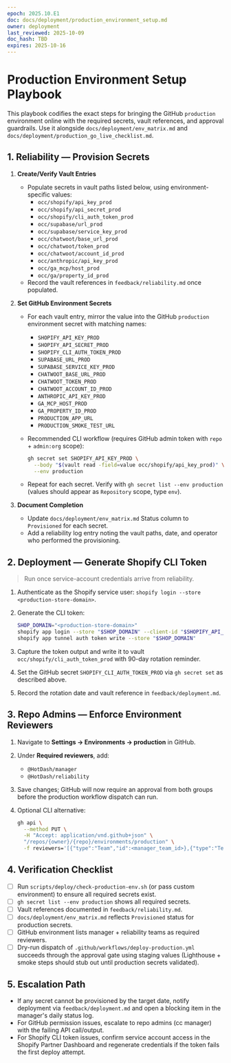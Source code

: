```yaml
---
epoch: 2025.10.E1
doc: docs/deployment/production_environment_setup.md
owner: deployment
last_reviewed: 2025-10-09
doc_hash: TBD
expires: 2025-10-16
---
```

# Production Environment Setup Playbook

This playbook codifies the exact steps for bringing the GitHub `production` environment online with the required secrets, vault references, and approval guardrails. Use it alongside `docs/deployment/env_matrix.md` and `docs/deployment/production_go_live_checklist.md`.

## 1. Reliability — Provision Secrets

1. **Create/Verify Vault Entries**
   - Populate secrets in vault paths listed below, using environment-specific values:
     - `occ/shopify/api_key_prod`
     - `occ/shopify/api_secret_prod`
     - `occ/shopify/cli_auth_token_prod`
     - `occ/supabase/url_prod`
     - `occ/supabase/service_key_prod`
     - `occ/chatwoot/base_url_prod`
     - `occ/chatwoot/token_prod`
     - `occ/chatwoot/account_id_prod`
     - `occ/anthropic/api_key_prod`
     - `occ/ga_mcp/host_prod`
     - `occ/ga/property_id_prod`
   - Record the vault references in `feedback/reliability.md` once populated.

2. **Set GitHub Environment Secrets**
   - For each vault entry, mirror the value into the GitHub `production` environment secret with matching names:
     - `SHOPIFY_API_KEY_PROD`
     - `SHOPIFY_API_SECRET_PROD`
     - `SHOPIFY_CLI_AUTH_TOKEN_PROD`
     - `SUPABASE_URL_PROD`
     - `SUPABASE_SERVICE_KEY_PROD`
     - `CHATWOOT_BASE_URL_PROD`
     - `CHATWOOT_TOKEN_PROD`
     - `CHATWOOT_ACCOUNT_ID_PROD`
     - `ANTHROPIC_API_KEY_PROD`
     - `GA_MCP_HOST_PROD`
     - `GA_PROPERTY_ID_PROD`
     - `PRODUCTION_APP_URL`
     - `PRODUCTION_SMOKE_TEST_URL`
   - Recommended CLI workflow (requires GitHub admin token with `repo` + `admin:org` scope):

     ```bash
     gh secret set SHOPIFY_API_KEY_PROD \
       --body "$(vault read -field=value occ/shopify/api_key_prod)" \
       --env production
     ```

   - Repeat for each secret. Verify with `gh secret list --env production` (values should appear as `Repository` scope, type `env`).

3. **Document Completion**
   - Update `docs/deployment/env_matrix.md` Status column to `Provisioned` for each secret.
   - Add a reliability log entry noting the vault paths, date, and operator who performed the provisioning.

## 2. Deployment — Generate Shopify CLI Token

> Run once service-account credentials arrive from reliability.

1. Authenticate as the Shopify service user: `shopify login --store <production-store-domain>`.
2. Generate the CLI token:

   ```bash
   SHOP_DOMAIN="<production-store-domain>"
   shopify app login --store "$SHOP_DOMAIN" --client-id "$SHOPIFY_API_KEY_PROD"
   shopify app tunnel auth token write --store "$SHOP_DOMAIN"
   ```

3. Capture the token output and write it to vault `occ/shopify/cli_auth_token_prod` with 90-day rotation reminder.
4. Set the GitHub secret `SHOPIFY_CLI_AUTH_TOKEN_PROD` via `gh secret set` as described above.
5. Record the rotation date and vault reference in `feedback/deployment.md`.

## 3. Repo Admins — Enforce Environment Reviewers

1. Navigate to **Settings → Environments → production** in GitHub.
2. Under **Required reviewers**, add:
   - `@HotDash/manager`
   - `@HotDash/reliability`
3. Save changes; GitHub will now require an approval from both groups before the production workflow dispatch can run.
4. Optional CLI alternative:

   ```bash
   gh api \
     --method PUT \
     -H "Accept: application/vnd.github+json" \
     "/repos/{owner}/{repo}/environments/production" \
     -f reviewers='[{"type":"Team","id":<manager_team_id>},{"type":"Team","id":<reliability_team_id>}]'
   ```

## 4. Verification Checklist

- [ ] Run `scripts/deploy/check-production-env.sh` (or pass custom environment) to ensure all required secrets exist.
- [ ] `gh secret list --env production` shows all required secrets.
- [ ] Vault references documented in `feedback/reliability.md`.
- [ ] `docs/deployment/env_matrix.md` reflects `Provisioned` status for production secrets.
- [ ] GitHub environment lists manager + reliability teams as required reviewers.
- [ ] Dry-run dispatch of `.github/workflows/deploy-production.yml` succeeds through the approval gate using staging values (Lighthouse + smoke steps should stub out until production secrets validated).

## 5. Escalation Path

- If any secret cannot be provisioned by the target date, notify deployment via `feedback/deployment.md` and open a blocking item in the manager's daily status log.
- For GitHub permission issues, escalate to repo admins (cc manager) with the failing API call/output.
- For Shopify CLI token issues, confirm service account access in the Shopify Partner Dashboard and regenerate credentials if the token fails the first deploy attempt.
